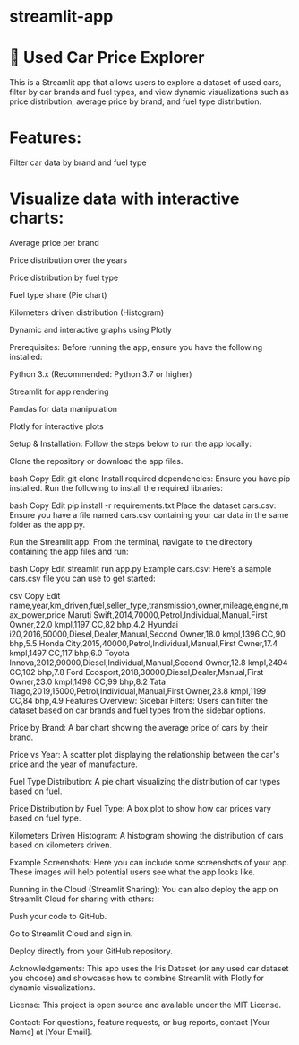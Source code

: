# streamlit-app

# 🚗 Used Car Price Explorer

This is a Streamlit app that allows users to explore a dataset of used cars, filter by car brands and fuel types, and view dynamic visualizations such as price distribution, average price by brand, and fuel type distribution.

# Features:

Filter car data by brand and fuel type

# Visualize data with interactive charts:

Average price per brand

Price distribution over the years

Price distribution by fuel type

Fuel type share (Pie chart)

Kilometers driven distribution (Histogram)

Dynamic and interactive graphs using Plotly

Prerequisites:
Before running the app, ensure you have the following installed:

Python 3.x (Recommended: Python 3.7 or higher)

Streamlit for app rendering

Pandas for data manipulation

Plotly for interactive plots

Setup & Installation:
Follow the steps below to run the app locally:

Clone the repository or download the app files.

bash
Copy
Edit
git clone <repo-url>
Install required dependencies: Ensure you have pip installed. Run the following to install the required libraries:

bash
Copy
Edit
pip install -r requirements.txt
Place the dataset cars.csv: Ensure you have a file named cars.csv containing your car data in the same folder as the app.py.

Run the Streamlit app: From the terminal, navigate to the directory containing the app files and run:

bash
Copy
Edit
streamlit run app.py
Example cars.csv:
Here’s a sample cars.csv file you can use to get started:

csv
Copy
Edit
name,year,km_driven,fuel,seller_type,transmission,owner,mileage,engine,max_power,price
Maruti Swift,2014,70000,Petrol,Individual,Manual,First Owner,22.0 kmpl,1197 CC,82 bhp,4.2
Hyundai i20,2016,50000,Diesel,Dealer,Manual,Second Owner,18.0 kmpl,1396 CC,90 bhp,5.5
Honda City,2015,40000,Petrol,Individual,Manual,First Owner,17.4 kmpl,1497 CC,117 bhp,6.0
Toyota Innova,2012,90000,Diesel,Individual,Manual,Second Owner,12.8 kmpl,2494 CC,102 bhp,7.8
Ford Ecosport,2018,30000,Diesel,Dealer,Manual,First Owner,23.0 kmpl,1498 CC,99 bhp,8.2
Tata Tiago,2019,15000,Petrol,Individual,Manual,First Owner,23.8 kmpl,1199 CC,84 bhp,4.9
Features Overview:
Sidebar Filters:
Users can filter the dataset based on car brands and fuel types from the sidebar options.

Price by Brand:
A bar chart showing the average price of cars by their brand.

Price vs Year:
A scatter plot displaying the relationship between the car's price and the year of manufacture.

Fuel Type Distribution:
A pie chart visualizing the distribution of car types based on fuel.

Price Distribution by Fuel Type:
A box plot to show how car prices vary based on fuel type.

Kilometers Driven Histogram:
A histogram showing the distribution of cars based on kilometers driven.

Example Screenshots:
Here you can include some screenshots of your app. These images will help potential users see what the app looks like.

Running in the Cloud (Streamlit Sharing):
You can also deploy the app on Streamlit Cloud for sharing with others:

Push your code to GitHub.

Go to Streamlit Cloud and sign in.

Deploy directly from your GitHub repository.

Acknowledgements:
This app uses the Iris Dataset (or any used car dataset you choose) and showcases how to combine Streamlit with Plotly for dynamic visualizations.

License:
This project is open source and available under the MIT License.

Contact:
For questions, feature requests, or bug reports, contact [Your Name] at [Your Email].
